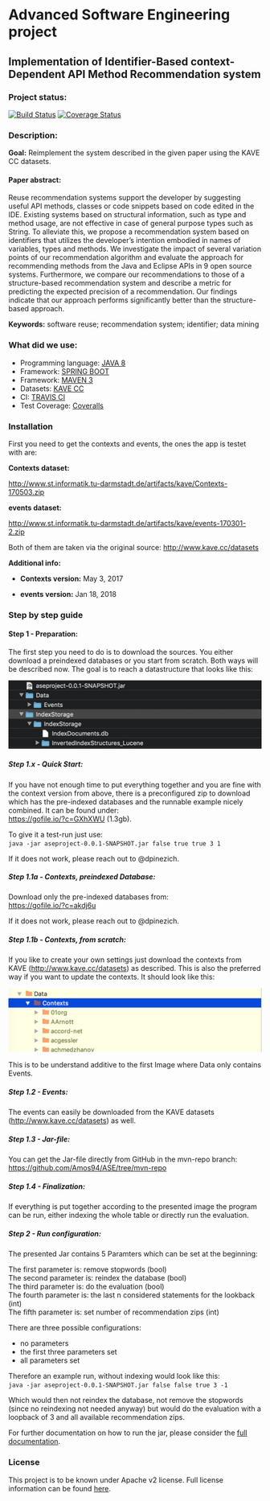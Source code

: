 # Advanced Software Engineering project
## Implementation of Identifier-Based context-Dependent API Method Recommendation system

### Project status:
[![Build Status](https://travis-ci.org/Amos94/ASE.svg?branch=master)](https://travis-ci.org/Amos94/ASE)
[![Coverage Status](https://coveralls.io/repos/github/Amos94/ASE/badge.svg?branch=master)](https://coveralls.io/github/Amos94/ASE?branch=master)

### Description:
**Goal:** Reimplement the system described in the given paper using the KAVE CC datasets.

#### Paper abstract:  
Reuse recommendation systems support the developer by suggesting useful API methods, classes or code snippets based on code edited in the IDE. Existing systems based on structural information, such as type and method usage, are not effective in case of general purpose types such as String. To alleviate this, we propose a recommendation system based on identifiers that utilizes the developer’s intention embodied in names of variables, types and methods. We investigate the impact of several variation points of our recommendation algorithm and evaluate the approach for recommending methods from the Java and Eclipse APIs in 9 open source systems. Furthermore, we compare our recommendations to those of a structure-based recommendation system and describe a metric for predicting the expected precision of a recommendation. Our findings indicate that our approach performs significantly better than the structure-based approach.

**Keywords:** software reuse; recommendation system; identifier; data mining

### What did we use:
* Programming language: [JAVA 8](https://www.java.com/en/)
* Framework: [SPRING BOOT](https://spring.io/projects/spring-boot)
* Framework: [MAVEN 3](https://maven.apache.org/)
* Datasets: [KAVE CC](http://kave.cc/)
* CI: [TRAVIS CI](https://travis-ci.org)
* Test Coverage: [Coveralls](https://coveralls.io)


### Installation 

First you need to get the contexts and events, the ones the app is testet with are:

**Contexts dataset:**

http://www.st.informatik.tu-darmstadt.de/artifacts/kave/Contexts-170503.zip

**events dataset:**

http://www.st.informatik.tu-darmstadt.de/artifacts/kave/events-170301-2.zip

Both of them are taken via the original source: http://www.kave.cc/datasets

**Additional info:**

  * **Contexts version:** May 3, 2017

  * **events version:** Jan 18, 2018

### Step by step guide 

#### Step 1 - Preparation: 

The first step you need to do is to download the sources. You either download a preindexed databases or you start from scratch.
Both ways will be described now. The goal is to reach a datastructure that looks like this:

![Structure](docs/images/structure.png)

##### Step 1.x - Quick Start:

If you have not enough time to put everything together and you are fine with the context version from above, 
there is a preconfigured zip to download which has the pre-indexed databases and the runnable example nicely combined.
It can be found under:  
https://gofile.io/?c=GXhXWU (1.3gb).

To give it a test-run just use:  
`java -jar aseproject-0.0.1-SNAPSHOT.jar false true true 3 1`

If it does not work, please reach out to @dpinezich.


##### Step 1.1a - Contexts, preindexed Database:

Download only the pre-indexed databases from:  
https://gofile.io/?c=akdj6u

If it does not work, please reach out to @dpinezich.

##### Step 1.1b - Contexts, from scratch:

If you like to create your own settings just download the contexts from KAVE (http://www.kave.cc/datasets)
as described. This is also the preferred way if you want to update the contexts. It should look like this:

 ![Structure](docs/images/contexts.png)
 
 This is to be understand additive to the first Image where Data only contains Events.

##### Step 1.2 - Events:

The events can easily be downloaded from the KAVE datasets (http://www.kave.cc/datasets) as well.


##### Step 1.3 - Jar-file:

You can get the Jar-file directly from GitHub in the mvn-repo branch: https://github.com/Amos94/ASE/tree/mvn-repo


##### Step 1.4 - Finalization:

If everything is put together according to the presented image the program can be run, either indexing the whole table or directly run the evaluation.

##### Step 2 - Run configuration:

The presented Jar contains 5 Paramters which can be set at the beginning:

The first parameter is: remove stopwords (bool)   
The second parameter is: reindex the database (bool)  
The third parameter is: do the evaluation (bool)  
The fourth parameter is: the last n considered statements for the lookback (int)  
The fifth parameter is: set number of recommendation zips (int) 

There are three possible configurations:
* no parameters
* the first three parameters set
* all parameters set

Therefore an example run, without indexing would look like this:  
`java -jar aseproject-0.0.1-SNAPSHOT.jar false false true 3 -1`

Which would then not reindex the database, not remove the stopwords (since no reindexing not needed anyway) but would do the evaluation with a loopback of 3 and all available recommendation zips.  

For further documentation on how to run the jar, please consider the [full documentation](../blob/master/docs/README.md).


### License

This project is to be known under Apache v2 license. Full license information can be found [here](../blob/master/LICENSE).
